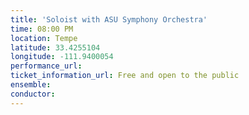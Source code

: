 ```yaml
---
title: 'Soloist with ASU Symphony Orchestra'
time: 08:00 PM
location: Tempe
latitude: 33.4255104
longitude: -111.9400054
performance_url: 
ticket_information_url: Free and open to the public
ensemble: 
conductor: 
---
```


